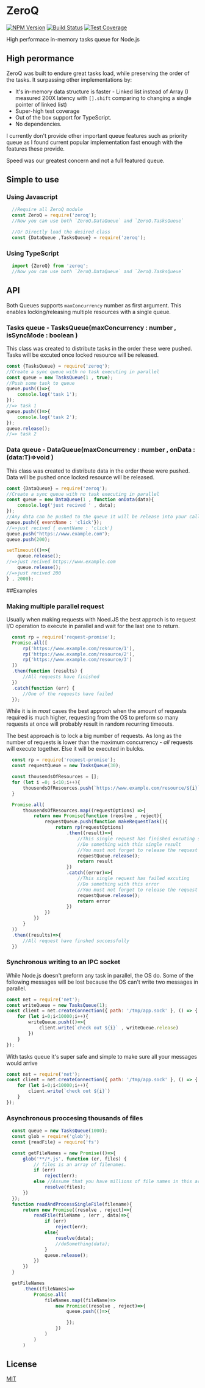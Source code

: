 # ZeroQ

[![NPM Version][npm-image]][npm-url]
[![Build Status][travis-image]][travis-url]
[![Test Coverage][coveralls-image]][coveralls-url]

  High performace in-memory tasks queue for Node.js

## High perormance
ZeroQ was built to endure great tasks load, while preserving the order of the tasks.
It surpassing other implementations by:

  * It's in-memory data structure is faster - Linked list instead of Array (I measured 200X latency with `[].shift` comparing to changing a single pointer of linked list)
  * Super-high test coverage
  * Out of the box support for TypeScript.
  * No dependencies.

I currently don't provide other important queue features such as priority queue as I found current popular implementation fast enough with the features these provide.

Speed was our greatest concern and not a full featured queue.
## Simple to use

### Using Javascript
```js
  //Require all ZeroQ module
  const ZeroQ = require('zeroq');
  //Now you can use both `ZeroQ.DataQueue` and `ZeroQ.TasksQueue`

  //Or Directly load the desired class
  const {DataQueue ,TasksQueue} = require('zeroq');

```

### Using TypeScript
```ts
  import {ZeroQ} from 'zeroq';
  //Now you can use both `ZeroQ.DataQueue` and `ZeroQ.TasksQueue`

```

## API

Both Queues supports `maxConcurrency` number as first argument.
This enables locking/releasing multiple resources with a single queue.

### Tasks queue - TasksQueue<T>(maxConcurrency : number , isSyncMode : boolean )
This class was created to distribute tasks in the order these were pushed.
Tasks will be excuted once locked resource will be released.

```js
const {TasksQueue} = require('zeroq');
//Create a sync queue with no task executing in parallel
const queue = new TasksQueue(1 , true);
//Push some task to queue
queue.push(()=>{
    console.log('task 1');
});
//=> task 1
queue.push(()=>{
    console.log('task 2');
});
queue.release();
//=> task 2
```

### Data queue - DataQueue<T>(maxConcurrency : number , onData : (data:T)=>void )
This class was created to distribute data in the order these were pushed.
Data will be pushed once locked resource will be released.

```js
const {DataQueue} = require('zeroq');
//Create a sync queue with no task executing in parallel
const queue = new DataQueue(1 , function onData(data){
    console.log('just recived ' , data);
});
//Any data can be pushed to the queue it will be release into your callback as is
queue.push({ eventName : 'click'});
//=>just recived { eventName : 'click'}
queue.push("https://www.example.com");
queue.push(200);

setTimeout(()=>{
    queue.release();
//=>just recived https://www.example.com
    queue.release();
//=>just recived 200
} , 2000);
```

##Examples

### Making multiple parallel request
Usually when making requests with Noed.JS the best approch is to request I/O operation to execute in parallel and wait for the last one to return.

```js
  const rp = require('request-promise');
  Promise.all([
      rp('https://www.example.com/resource/1'),
      rp('https://www.example.com/resource/2'),
      rp('https://www.example.com/resource/3')
  ])
  .then(function (results) {
      //All requests have finished
  })
  .catch(function (err) {
      //One of the requests have failed
  });
```
While it is in *most* cases the best approch when the amount of requests required is much higher, requesting from the OS to preform so many requests at once will probably result in random recurring timeouts.

The best approach is to lock a big number of requests.
As long as the number of requests is lower than the maximum concurrency - *all* requests will execute together.
Else it will be executed in bulcks.
```js
  const rp = require('request-promise');
  const requestQueue = new TasksQueue(30);

  const thousendsOfResources = [];
  for (let i =0; i<10;i++){
      thousendsOfResources.push(`https://www.example.com/resource/${i}`);
  }

  Promise.all(
      thousendsOfResources.map((requestOptions) =>{
          return new Promise(function (reoslve , reject){
              requestQueue.push(function makeRequestTask(){
                  return rp(requestOptions)
                      .then((result)=>{
                          //This single request has finished excuting successfully
                          //Do something with this single result
                          //You must not forget to release the request resource
                          requestQueue.release(); 
                          return result
                      })
                      .catch((error)=>{
                          //This single request has failed excuting
                          //Do something with this error 
                          //You must not forget to release the request resource
                          requestQueue.release(); 
                          return error
                      })
              })
          })
      }
  ))
  .then((results)=>{
      //All request have finshed successfully
  })

```
### Synchronous writing to an IPC socket
While Node.js doesn't preform any task in parallel, the OS do.
Some of the following messages will be lost because the OS can't write two messages in parallel.
```js
const net = require('net');
const writeQueue = new TasksQueue(1);
const client = net.createConnection({ path: '/tmp/app.sock' }, () => {
    for (let i=0;i<10000;i++){
        writeQueue.push(()=>{
            client.write(`check out ${i}` , writeQueue.release)
        })
    }
});

```
With tasks queue it's super safe and simple to make sure all your messages would arrive
```js
const net = require('net');
const client = net.createConnection({ path: '/tmp/app.sock' }, () => {
    for (let i=0;i<10000;i++){
        client.write(`check out ${i}`)
    }
});
```

### Asynchronous proccesing thousands of files
```js
  const queue = new TasksQueue(1000);
  const glob = require('glob');
  const {readFile} = require('fs')

  const getFileNames = new Promise(()=>{
      glob('**/*.js', function (er, files) {
          // files is an array of filenames.
          if (err)
              reject(err);
          else //Assume that you have millions of file names in this array
              resolve(files);
      })
  });
  function readAndProcessSingleFile(filename){
      return new Promise((resolve , reject)=>{
          readFile(fileName , (err , data)=>{
              if (err)
                  reject(err);
              else{
                  resolve(data);
                  //doSomething(data);
              }
              queue.release();
          })
      })
  }

  getFileNames
      .then((fileNames)=> 
          Promise.all(
              fileNames.map((fileName)=>
                  new Promise((resolve , reject)=>{
                      queue.push(()=>{

                      });
                  })
              )
          )
      )
```

## License

  [MIT](LICENSE)

[npm-image]: https://img.shields.io/npm/v/zeroq.svg
[npm-url]: https://npmjs.org/package/zeroq
[travis-image]: https://img.shields.io/travis/hisco/zeroq/master.svg?style=flat-square
[travis-url]: https://travis-ci.org/hisco/zeroq
[coveralls-image]: https://coveralls.io/repos/github/hisco/zeroq/badge.svg?branch=master
[coveralls-url]: https://coveralls.io/github/hisco/zeroq?branch=master

